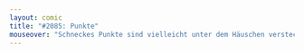 ```yaml
---
layout: comic
title: "#2085: Punkte"
mouseover: "Schneckes Punkte sind vielleicht unter dem Häuschen versteckt."
---
```

